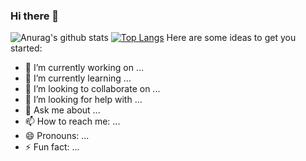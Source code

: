 ### Hi there 👋
![Anurag's github stats](https://github-readme-stats.vercel.app/api?username=naruto361&show_icons=true&theme=radical)
[![Top Langs](https://github-readme-stats.vercel.app/api/top-langs/?username=naruto361&layout=compact)](https://github.com/anuraghazra/github-readme-stats)
Here are some ideas to get you started:

- 🔭 I’m currently working on ...
- 🌱 I’m currently learning ...
- 👯 I’m looking to collaborate on ...
- 🤔 I’m looking for help with ...
- 💬 Ask me about ...
- 📫 How to reach me: ...
- 😄 Pronouns: ...
- ⚡ Fun fact: ...

